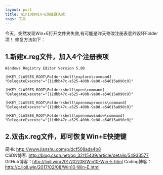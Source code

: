 ```yaml
---
layout: post
title: Win10的Win+E快捷键失效
tags: 工具
---
```

今天，突然发现Win+E打开文件夹失效,有可能是昨天修改注册表意外毁坏Folder项！
修复方法如下：

## 1.新建x.reg文件，加入4个注册表项
	Windows Registry Editor Version 5.00
	
	[HKEY_CLASSES_ROOT\Folder\shell\explore\command]
	"DelegateExecute"="{11dbb47c-a525-400b-9e80-a54615a090c0}"
	
	[HKEY_CLASSES_ROOT\Folder\shell\open\command]
	"DelegateExecute"="{11dbb47c-a525-400b-9e80-a54615a090c0}"
	
	[HKEY_CLASSES_ROOT\Folder\shell\opennewprocess\command]
	"DelegateExecute"="{11dbb47c-a525-400b-9e80-a54615a090c0}"
	
	[HKEY_CLASSES_ROOT\Folder\shell\opennewwindow\command]
	"DelegateExecute"="{11dbb47c-a525-400b-9e80-a54615a090c0}"
	
## 2.双击x.reg文件，即可恢复Win+E快捷键

简书: http://www.jianshu.com/p/dcf508ada4b8  
CSDN博客: http://blog.csdn.net/qq_32115439/article/details/54933577   
GitHub博客：http://lioil.win/2017/02/08/Win10-Win-E.html 
Coding博客：http://c.lioil.win/2017/02/08/Win10-Win-E.html